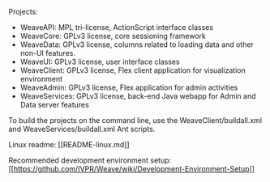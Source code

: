 Projects:
 * WeaveAPI: MPL tri-license, ActionScript interface classes
 * WeaveCore: GPLv3 license, core sessioning framework
 * WeaveData: GPLv3 license, columns related to loading data and other non-UI features.
 * WeaveUI: GPLv3 license, user interface classes
 * WeaveClient: GPLv3 license, Flex client application for visualization environment
 * WeaveAdmin: GPLv3 license, Flex application for admin activities
 * WeaveServices: GPLv3 license, back-end Java webapp for Admin and Data server features

To build the projects on the command line, use the WeaveClient/buildall.xml and WeaveServices/buildall.xml Ant scripts.

Linux readme: [[README-linux.md]]

Recommended development environment setup: [[https://github.com/IVPR/Weave/wiki/Development-Environment-Setup]]


